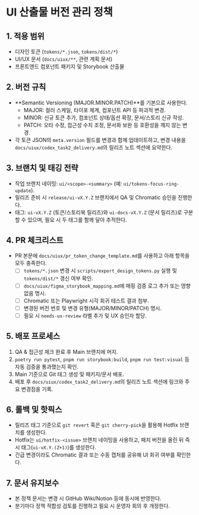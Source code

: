 # UI 산출물 버전 관리 정책

## 1. 적용 범위
- 디자인 토큰 (`tokens/*.json`, `tokens/dist/*`)
- UI/UX 문서 (`docs/uiux/**`, 관련 계획 문서)
- 프론트엔드 컴포넌트 패키지 및 Storybook 산출물

## 2. 버전 규칙
- **Semantic Versioning (MAJOR.MINOR.PATCH)**를 기본으로 사용한다.
  - MAJOR: 컬러 스케일, 타이포 체계, 컴포넌트 API 등 파괴적 변경.
  - MINOR: 신규 토큰 추가, 컴포넌트 상태/옵션 확장, 문서/스토리 신규 작성.
  - PATCH: 오타 수정, 접근성 수치 조정, 문서화 보완 등 호환성을 깨지 않는 변경.
- 각 토큰 JSON의 `meta.version` 필드를 변경과 함께 업데이트하고, 변경 내용을 `docs/uiux/codex_task2_delivery.md`의 릴리즈 노트 섹션에 요약한다.

## 3. 브랜치 및 태깅 전략
- 작업 브랜치 네이밍: `ui/<scope>-<summary>` (예: `ui/tokens-focus-ring-update`).
- 릴리즈 준비 시 `release/ui-vX.Y.Z` 브랜치에서 QA 및 Chromatic 승인을 진행한다.
- 태그: `ui-vX.Y.Z` (토큰/스토리북 릴리즈)와 `ui-docs-vX.Y.Z` (문서 릴리즈)로 구분할 수 있으며, 필요 시 두 태그를 함께 달아 추적한다.

## 4. PR 체크리스트
- PR 본문에 `docs/uiux/pr_token_change_template.md`를 사용하고 아래 항목을 모두 충족한다.
  - [ ] `tokens/*.json` 변경 시 `scripts/export_design_tokens.py` 실행 및 `tokens/dist/*` 갱신 여부 확인.
  - [ ] `docs/uiux/figma_storybook_mapping.md`에 매핑 검증 로그 추가 또는 영향 없음 명시.
  - [ ] Chromatic 또는 Playwright 시각 회귀 테스트 결과 첨부.
  - [ ] 변경된 버전 번호 및 변경 유형(MAJOR/MINOR/PATCH) 명시.
  - [ ] 필요 시 `needs-ux-review` 라벨 추가 및 UX 승인자 할당.

## 5. 배포 프로세스
1. QA & 접근성 체크 완료 후 Main 브랜치에 머지.
2. `poetry run pytest`, `pnpm run storybook:build`, `pnpm run test:visual` 등 자동 검증을 통과했는지 확인.
3. Main 기준으로 Git 태그 생성 및 패키지/문서 배포.
4. 배포 후 `docs/uiux/codex_task2_delivery.md`의 릴리즈 노트 섹션에 링크와 주요 변경점을 기록.

## 6. 롤백 및 핫픽스
- 릴리즈 태그 기준으로 `git revert` 혹은 `git cherry-pick`을 활용해 Hotfix 브랜치를 생성한다.
- Hotfix는 `ui/hotfix-<issue>` 브랜치 네이밍을 사용하고, 패치 버전을 올린 뒤 즉시 태그(`ui-vX.Y.(Z+1)`)를 생성한다.
- 긴급 변경이라도 Chromatic 결과 또는 수동 캡처를 공유해 UI 회귀 여부를 확인한다.

## 7. 문서 유지보수
- 본 정책 문서는 변경 시 GitHub Wiki/Notion 등에 동시에 반영한다.
- 분기마다 정책 적합성 검토를 진행하고 필요 시 운영자 회의 후 개정한다.
